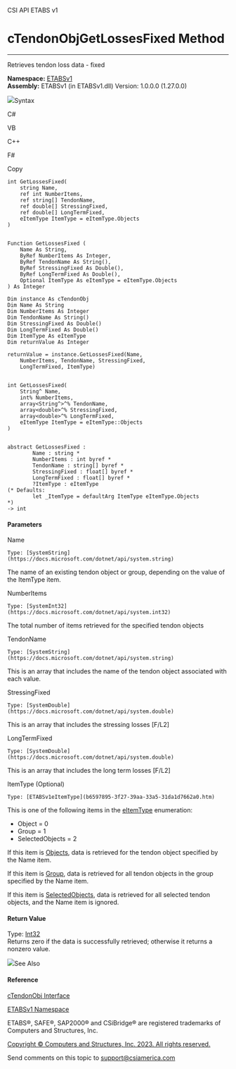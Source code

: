 ﻿

CSI API ETABS v1

# cTendonObjGetLossesFixed Method  
  
---  
  
Retrieves tendon loss data - fixed

**Namespace:** [ETABSv1](2780f1b8-2033-5289-2298-1cdb2a7508d9.htm)  
**Assembly:** ETABSv1 (in ETABSv1.dll) Version: 1.0.0.0 (1.27.0.0)

![](../icons/SectionExpanded.png)Syntax

C#

VB

C++

F#

Copy

    
    
    int GetLossesFixed(
    	string Name,
    	ref int NumberItems,
    	ref string[] TendonName,
    	ref double[] StressingFixed,
    	ref double[] LongTermFixed,
    	eItemType ItemType = eItemType.Objects
    )
    
    
    Function GetLossesFixed ( 
    	Name As String,
    	ByRef NumberItems As Integer,
    	ByRef TendonName As String(),
    	ByRef StressingFixed As Double(),
    	ByRef LongTermFixed As Double(),
    	Optional ItemType As eItemType = eItemType.Objects
    ) As Integer
    
    Dim instance As cTendonObj
    Dim Name As String
    Dim NumberItems As Integer
    Dim TendonName As String()
    Dim StressingFixed As Double()
    Dim LongTermFixed As Double()
    Dim ItemType As eItemType
    Dim returnValue As Integer
    
    returnValue = instance.GetLossesFixed(Name, 
    	NumberItems, TendonName, StressingFixed, 
    	LongTermFixed, ItemType)
    
    
    int GetLossesFixed(
    	String^ Name, 
    	int% NumberItems, 
    	array<String^>^% TendonName, 
    	array<double>^% StressingFixed, 
    	array<double>^% LongTermFixed, 
    	eItemType ItemType = eItemType::Objects
    )
    
    
    abstract GetLossesFixed : 
            Name : string * 
            NumberItems : int byref * 
            TendonName : string[] byref * 
            StressingFixed : float[] byref * 
            LongTermFixed : float[] byref * 
            ?ItemType : eItemType 
    (* Defaults:
            let _ItemType = defaultArg ItemType eItemType.Objects
    *)
    -> int 
    

#### Parameters

Name

    Type: [SystemString](https://docs.microsoft.com/dotnet/api/system.string)  
The name of an existing tendon object or group, depending on the value of the
ItemType item.

NumberItems

    Type: [SystemInt32](https://docs.microsoft.com/dotnet/api/system.int32)  
The total number of items retrieved for the specified tendon objects

TendonName

    Type: [SystemString](https://docs.microsoft.com/dotnet/api/system.string)  
This is an array that includes the name of the tendon object associated with
each value.

StressingFixed

    Type: [SystemDouble](https://docs.microsoft.com/dotnet/api/system.double)  
This is an array that includes the stressing losses [F/L2]

LongTermFixed

    Type: [SystemDouble](https://docs.microsoft.com/dotnet/api/system.double)  
This is an array that includes the long term losses [F/L2]

ItemType (Optional)

    Type: [ETABSv1eItemType](b6597895-3f27-39aa-33a5-31da1d7662a0.htm)  
This is one of the following items in the
[eItemType](b6597895-3f27-39aa-33a5-31da1d7662a0.htm) enumeration:

  * Object = 0
  * Group = 1
  * SelectedObjects = 2

If this item is [Objects](b6597895-3f27-39aa-33a5-31da1d7662a0.htm), data is
retrieved for the tendon object specified by the Name item.

If this item is [Group](b6597895-3f27-39aa-33a5-31da1d7662a0.htm), data is
retrieved for all tendon objects in the group specified by the Name item.

If this item is [SelectedObjects](b6597895-3f27-39aa-33a5-31da1d7662a0.htm),
data is retrieved for all selected tendon objects, and the Name item is
ignored.

#### Return Value

Type: [Int32](https://docs.microsoft.com/dotnet/api/system.int32)  
Returns zero if the data is successfully retrieved; otherwise it returns a
nonzero value.

![](../icons/SectionExpanded.png)See Also

#### Reference

[cTendonObj Interface](753dc190-17d4-bab1-89d0-5d2bf9ce763f.htm)

[ETABSv1 Namespace](2780f1b8-2033-5289-2298-1cdb2a7508d9.htm)

ETABS®, SAFE®, SAP2000® and CSiBridge® are registered trademarks of Computers
and Structures, Inc.  

[Copyright © Computers and Structures, Inc. 2023. All rights
reserved.](http://www.csiamerica.com)

Send comments on this topic to
[support@csiamerica.com](mailto:support%40csiamerica.com?Subject=CSI%20API%20ETABS%20v1)

